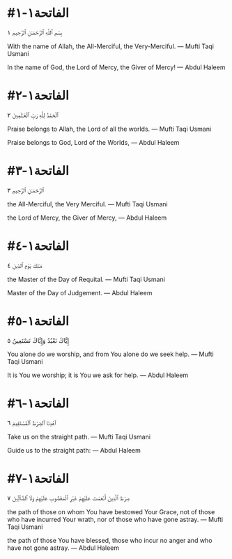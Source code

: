 
# #الفاتحة١-١

بِسْمِ ٱللَّهِ ٱلرَّحْمَـٰنِ ٱلرَّحِيمِ ١

With the name of Allah, the All-Merciful, the Very-Merciful.
— Mufti Taqi Usmani


In the name of God, the Lord of Mercy, the Giver of Mercy!
— Abdul Haleem



# #الفاتحة١-٢

ٱلْحَمْدُ لِلَّهِ رَبِّ ٱلْعَـٰلَمِينَ ٢

Praise belongs to Allah, the Lord of all the worlds.
— Mufti Taqi Usmani


Praise belongs to God, Lord of the Worlds,
— Abdul Haleem



# #الفاتحة١-٣

ٱلرَّحْمَـٰنِ ٱلرَّحِيمِ ٣

the All-Merciful, the Very Merciful.
— Mufti Taqi Usmani


the Lord of Mercy, the Giver of Mercy,
— Abdul Haleem



# #الفاتحة١-٤

مَـٰلِكِ يَوْمِ ٱلدِّينِ ٤

the Master of the Day of Requital.
— Mufti Taqi Usmani


Master of the Day of Judgement.
— Abdul Haleem



# #الفاتحة١-٥

إِيَّاكَ نَعْبُدُ وَإِيَّاكَ نَسْتَعِينُ ٥

You alone do we worship, and from You alone do we seek help.
— Mufti Taqi Usmani


It is You we worship; it is You we ask for help.
— Abdul Haleem



# #الفاتحة١-٦

ٱهْدِنَا ٱلصِّرَٰطَ ٱلْمُسْتَقِيمَ ٦

Take us on the straight path.
— Mufti Taqi Usmani


Guide us to the straight path:
— Abdul Haleem



# #الفاتحة١-٧

صِرَٰطَ ٱلَّذِينَ أَنْعَمْتَ عَلَيْهِمْ غَيْرِ ٱلْمَغْضُوبِ عَلَيْهِمْ وَلَا ٱلضَّآلِّينَ ٧

the path of those on whom You have bestowed Your Grace, not of those who have incurred Your wrath, nor of those who have gone astray.
— Mufti Taqi Usmani


the path of those You have blessed, those who incur no anger and who have not gone astray.
— Abdul Haleem



